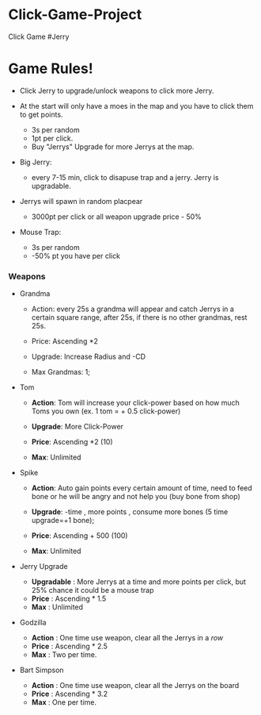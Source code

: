 # Click-Game-Project
Click Game #Jerry

# Game Rules!

- Click Jerry to upgrade/unlock weapons to click more Jerry.

- At the start will only have a moes in the map and you have to click them to get points.
    - 3s per random
    - 1pt per click.
    - Buy "Jerrys" Upgrade for more Jerrys at the map.

- Big Jerry: 
    - every 7-15 min, click to disapuse trap and a jerry. Jerry is upgradable. 

- Jerrys will spawn in random placpear
    - 3000pt per click or all weapon upgrade price - 50%

- Mouse Trap:

    - 3s per random 
    - -50% pt you have per click
### Weapons


- Grandma
    - Action: every 25s a grandma will appear and catch Jerrys in a certain square range, after 25s, if there is no other grandmas, rest 25s.

    - Price: Ascending *2

    - Upgrade: Increase Radius and -CD

    - Max Grandmas: 1;


- Tom

    - **Action**: Tom will increase your click-power based on how much Toms you own (ex. 1 tom = + 0.5 click-power)

    - **Upgrade**: More Click-Power

    - **Price**: Ascending *2 (10)

    - **Max**: Unlimited


- Spike

    - **Action**: Auto gain points every certain amount of time, need to feed bone or he will be angry and not help you (buy bone from shop)

    - **Upgrade**: -time , more points , consume more bones (5 time upgrade=+1 bone);

    - **Price**: Ascending + 500 (100)

    - **Max**: Unlimited


- Jerry Upgrade


    - **Upgradable** : More Jerrys at a time and more points per click, but 25% chance it could be a mouse trap
    - **Price** : Ascending * 1.5
    - **Max** : Unlimited

- Godzilla
    - **Action** : One time use weapon, clear all the Jerrys in a *row*
    - **Price** : Ascending * 2.5
    - **Max** : Two per time. 

- Bart Simpson
    - **Action** : One time use weapon, clear all the Jerrys on the board
    - **Price** : Ascending * 3.2
    - **Max** : One per time.


